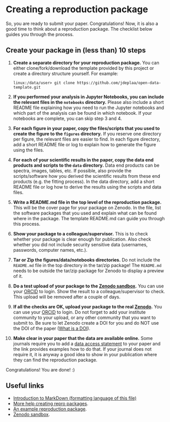 # Creating a reproduction package

So, you are ready to submit your paper. Congratulations! Now, it is also a good time to think about a 
reproduction package. The checklist below guides you through the process.

## Create your package in (less than) 10 steps

1. **Create a separate directory for your reproduction package.** You can either clone/fork/download 
the template provided by this project or create a directory structure yourself. For example:
    ```
    linux:/data/user> git clone https://github.com/jdeplaa/open-data-template.git
    ```
2. **If you performed your analysis in Jupyter Notebooks, you can include the relevant files in the
``notebooks`` directory.** Please also include a short README file explaining how you need to run the
Jupyter notebooks and which part of the analysis can be found in which notebook. If your notebooks 
are complete, you can skip step 3 and 4. 

3. **For each figure in your paper, copy the files/scripts that you used to create the figure to the
``figures`` directory.** If you reserve one directory per figure, the relevant files are easier to find.
In each figure directory, add a short README file or log to explain how to generate the figure using the files.

4. **For each of your scientific results in the paper, copy the data end products and scripts to the 
``data`` directory.**  Data end products can be spectra, images, tables, etc. If possible, also provide 
the scripts/software how you derived the scientific results from these end products (e.g. the fitting process).
In the data directory, add a short README file or log how to derive the results using the scripts and 
data files.

5. **Write a README.md file in the top level of the reproduction package.** This will be the cover page for 
your package on Zenodo. In the file, list the software packages that you used and explain what can be found 
where in the package. The template README.md can guide you through this process.
 
6. **Show your package to a colleague/supervisor.** This is to check whether your package is clear enough 
for publication. Also check whether you did not include security sensitive data (usernames, passwords, 
computer names, etc.).

7. **Tar or Zip the figures/data/notebooks directories.** Do not include the ``README.md`` file in the top 
directory in the tar/zip package! The ``README.md`` needs to be outside the tar/zip package for Zenodo to 
display a preview of it.

8. **Do a test upload of your package to the [Zenodo sandbox](https://sandbox.zenodo.org/).** You can use 
your [ORCID](https://orcid.org/) to login. Show the result to a colleague/supervisor to check. This upload
will be removed after a couple of days.

9. **If all the checks are OK, upload your package to the real [Zenodo](https://zenodo.org).**
You can use your [ORCID](https://orcid.org/) to login. Do not forget to add your institute community to your upload, or any other community that you want to submit to.
Be sure to let Zenodo create a DOI for you and do NOT use the DOI of the paper ([What is a DOI](https://en.wikipedia.org/wiki/Digital_object_identifier)).  

10. **Make clear in your paper that the data are available online.** Some journals require you to add a [data access statement](https://library.bath.ac.uk/research-data/archiving-and-sharing/data-access-statements#:~:text=Data%20access%20statements%2C%20also%20known,conditions%20they%20can%20be%20accessed.)
to your paper and the link provides examples how to do that. If your journal does not require it, it is 
anyway a good idea to show in your publication where they can find the reproduction package.
 
Congratulations! You are done! :)

## Useful links

- [Introduction to MarkDown (formatting language of this file)](https://guides.github.com/features/mastering-markdown/)
- [More help creating repro packages](https://personal.sron.nl/~jellep/openscience/).
- [An example reproduction package](https://doi.org/10.5281/zenodo.3543610).
- [Zenodo sandbox](https://sandbox.zenodo.org/).

